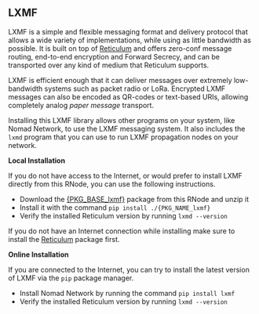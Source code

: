 [title]: <> (LXMF)
## LXMF
LXMF is a simple and flexible messaging format and delivery protocol that allows a wide variety of implementations, while using as little bandwidth as possible. It is built on top of [Reticulum](https://reticulum.network) and offers zero-conf message routing, end-to-end encryption and Forward Secrecy, and can be transported over any kind of medium that Reticulum supports.

LXMF is efficient enough that it can deliver messages over extremely low-bandwidth systems such as packet radio or LoRa. Encrypted LXMF messages can also be encoded as QR-codes or text-based URIs, allowing completely analog *paper message* transport.

Installing this LXMF library allows other programs on your system, like Nomad Network, to use the LXMF messaging system. It also includes the `lxmd` program that you can use to run LXMF propagation nodes on your network.

**Local Installation**

If you do not have access to the Internet, or would prefer to install LXMF directly from this RNode, you can use the following instructions.

- Download the [{PKG_BASE_lxmf}]({ASSET_PATH}{PKG_lxmf}) package from this RNode and unzip it
- Install it with the command `pip install ./{PKG_NAME_lxmf}`
- Verify the installed Reticulum version by running `lxmd --version`

If you do not have an Internet connection while installing make sure to install the [Reticulum](./s_rns.html) package first.

**Online Installation**

If you are connected to the Internet, you can try to install the latest version of LXMF via the `pip` package manager.

- Install Nomad Network by running the command `pip install lxmf`
- Verify the installed Reticulum version by running `lxmd --version`